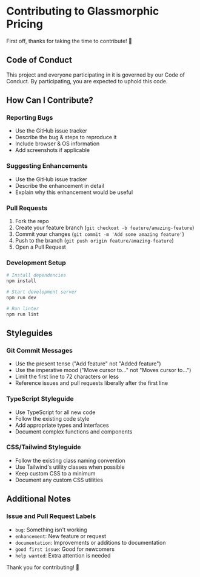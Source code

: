 # Contributing to Glassmorphic Pricing

First off, thanks for taking the time to contribute! 🎉

## Code of Conduct

This project and everyone participating in it is governed by our Code of Conduct. By participating, you are expected to uphold this code.

## How Can I Contribute?

### Reporting Bugs

- Use the GitHub issue tracker
- Describe the bug & steps to reproduce it
- Include browser & OS information
- Add screenshots if applicable

### Suggesting Enhancements

- Use the GitHub issue tracker
- Describe the enhancement in detail
- Explain why this enhancement would be useful

### Pull Requests

1. Fork the repo
2. Create your feature branch (`git checkout -b feature/amazing-feature`)
3. Commit your changes (`git commit -m 'Add some amazing feature'`)
4. Push to the branch (`git push origin feature/amazing-feature`)
5. Open a Pull Request

### Development Setup

```bash
# Install dependencies
npm install

# Start development server
npm run dev

# Run linter
npm run lint
```

## Styleguides

### Git Commit Messages

- Use the present tense ("Add feature" not "Added feature")
- Use the imperative mood ("Move cursor to..." not "Moves cursor to...")
- Limit the first line to 72 characters or less
- Reference issues and pull requests liberally after the first line

### TypeScript Styleguide

- Use TypeScript for all new code
- Follow the existing code style
- Add appropriate types and interfaces
- Document complex functions and components

### CSS/Tailwind Styleguide

- Follow the existing class naming convention
- Use Tailwind's utility classes when possible
- Keep custom CSS to a minimum
- Document any custom CSS utilities

## Additional Notes

### Issue and Pull Request Labels

- `bug`: Something isn't working
- `enhancement`: New feature or request
- `documentation`: Improvements or additions to documentation
- `good first issue`: Good for newcomers
- `help wanted`: Extra attention is needed

Thank you for contributing! 🙏